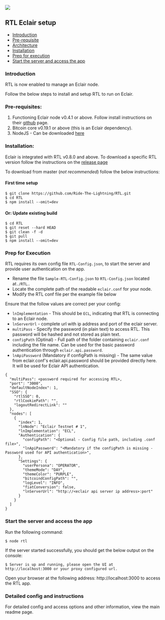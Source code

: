 ![](../screenshots/RTL-ECL-Dashboard.png)

## RTL Eclair setup

* [Introduction](#intro)
* [Pre-requisite](#prereq)
* [Architecture](#arch)
* [Installation](#install)
* [Prep for execution](#prep)
* [Start the server and access the app](#start)

### <a name="intro"></a>Introduction
RTL is now enabled to manage an Eclair node.

Follow the below steps to install and setup RTL to run on Eclair.

### <a name="prereq"></a>Pre-requisites:
1. Functioning Eclair node v0.4.1 or above. Follow install instructions on their [github](https://github.com/ACINQ/eclair) page.
2. Bitcoin core v0.19.1 or above (this is an Eclair dependency).
3. NodeJS - Can be downloaded [here](https://nodejs.org/en/download)

### <a name="install"></a>Installation:
Eclair is integrated with RTL v0.8.0 and above.
To download a specific RTL version follow the instructions on the [release page](https://github.com/Ride-The-Lightning/RTL/releases)

To download from master (*not recommended*) follow the below instructions:
#### First time setup
```
$ git clone https://github.com/Ride-The-Lightning/RTL.git
$ cd RTL
$ npm install --omit=dev
```
#### Or: Update existing build
```
$ cd RTL
$ git reset --hard HEAD
$ git clean -f -d
$ git pull
$ npm install --omit=dev
```
### <a name="prep"></a>Prep for Execution
RTL requires its own config file `RTL-Config.json`, to start the server and provide user authentication on the app. 
* Rename the file `Sample-RTL-Config.json` to `RTL-Config.json` located at`./RTL`..
* Locate the complete path of the readable `eclair.conf` for your node.
* Modify the RTL conf file per the example file below

Ensure that the follow values are correct per your config:
* `lnImplementation` - This should be `ECL`, indicating that RTL is connecting to an Eclair node.
* `lnServerUrl` - complete url with ip address and port of the eclair server.
* `multiPass` - Specify the password (in plain text) to access RTL. This password will be hashed and not stored as plain text.
* `configPath` (Optinal) - Full path of the folder containing `eclair.conf` including the file name. Can be used for the basic password authentication through `eclair.api.password`.
* `lnApiPassword` (Mandatory if configPath is missing) - The same value from eclair.conf's eclair.api.password should be provided directly here. It will be used for Eclair API authentication. 

```
{
  "multiPass": <password required for accessing RTL>,
  "port": "3000",
  "defaultNodeIndex": 1,
  "SSO": {
    "rtlSSO": 0,
    "rtlCookiePath": "",
    "logoutRedirectLink": ""
  },
  "nodes": [
    {
      "index": 1,
      "lnNode": "Eclair Testnet # 1",
      "lnImplementation": "ECL",
      "Authentication": {
        "configPath": "<Optional - Config file path, including .conf file>",
        "lnApiPassword": "<Mandatory if the configPath is missing - Password used for API authentication>",
      },
      "Settings": {
        "userPersona": "OPERATOR",
        "themeMode": "DAY",
        "themeColor": "PURPLE",
        "bitcoindConfigPath": "",
        "logLevel": "INFO",
        "fiatConversion": false,
        "lnServerUrl": "http://<eclair api server ip address>:port"
      }
    }
  ]
}
```
### <a name="start"></a>Start the server and access the app
Run the following command:

`$ node rtl`

If the server started successfully, you should get the below output on the console:

`$ Server is up and running, please open the UI at http://localhost:3000 or your proxy configured url.`

Open your browser at the following address: http://localhost:3000 to access the RTL app.

### Detailed config and instructions
For detailed config and access options and other information, view the main readme page.
